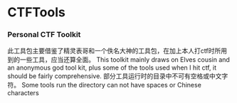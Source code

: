 # CTFTools
### Personal CTF Toolkit

此工具包主要借鉴了精灵表哥和一个佚名大神的工具包，在加上本人打ctf时所用到的一些工具，应当还算全面。
This toolkit mainly draws on Elves cousin and an anonymous god tool kit, plus some of the tools used when I hit ctf, it should be fairly comprehensive.
部分工具运行时的目录中不可有空格或中文字符。
Some tools run the directory can not have spaces or Chinese characters

